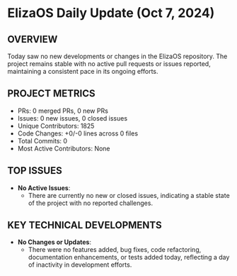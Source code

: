 # ElizaOS Daily Update (Oct 7, 2024)

## OVERVIEW 
Today saw no new developments or changes in the ElizaOS repository. The project remains stable with no active pull requests or issues reported, maintaining a consistent pace in its ongoing efforts.

## PROJECT METRICS
- PRs: 0 merged PRs, 0 new PRs
- Issues: 0 new issues, 0 closed issues
- Unique Contributors: 1825
- Code Changes: +0/-0 lines across 0 files
- Total Commits: 0
- Most Active Contributors: None

## TOP ISSUES
- **No Active Issues**: 
  - There are currently no new or closed issues, indicating a stable state of the project with no reported challenges.

## KEY TECHNICAL DEVELOPMENTS
- **No Changes or Updates**: 
  - There were no features added, bug fixes, code refactoring, documentation enhancements, or tests added today, reflecting a day of inactivity in development efforts.